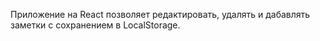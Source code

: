 Приложение на React позволяет редактировать, удалять и дабавлять заметки с сохранением в LocalStorage.
